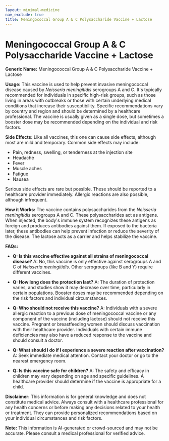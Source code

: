 ```yaml
---
layout: minimal-medicine
nav_exclude: true
title: Meningococcal Group A & C Polysaccharide Vaccine + Lactose
---
```


# Meningococcal Group A & C Polysaccharide Vaccine + Lactose

**Generic Name:** Meningococcal Group A & C Polysaccharide Vaccine + Lactose

**Usage:**  This vaccine is used to help prevent invasive meningococcal disease caused by *Neisseria meningitidis* serogroups A and C.  It's typically recommended for individuals in specific high-risk groups, such as those living in areas with outbreaks or those with certain underlying medical conditions that increase their susceptibility.  Specific recommendations vary by country and region and should be determined by a healthcare professional.  The vaccine is usually given as a single dose, but sometimes a booster dose may be recommended depending on the individual and risk factors.

**Side Effects:**  Like all vaccines, this one can cause side effects, although most are mild and temporary.  Common side effects may include:

* Pain, redness, swelling, or tenderness at the injection site
* Headache
* Fever
* Muscle aches
* Fatigue
* Nausea

Serious side effects are rare but possible.  These should be reported to a healthcare provider immediately.  Allergic reactions are also possible, although infrequent.

**How it Works:** The vaccine contains polysaccharides from the *Neisseria meningitidis* serogroups A and C.  These polysaccharides act as antigens.  When injected, the body's immune system recognizes these antigens as foreign and produces antibodies against them.  If exposed to the bacteria later, these antibodies can help prevent infection or reduce the severity of the disease. The lactose acts as a carrier and helps stabilize the vaccine.

**FAQs:**

* **Q: Is this vaccine effective against all strains of meningococcal disease?**  A: No, this vaccine is only effective against serogroups A and C of *Neisseria meningitidis*.  Other serogroups (like B and Y) require different vaccines.

* **Q: How long does the protection last?** A: The duration of protection varies, and studies show it may decrease over time, particularly in certain populations. Booster doses may be recommended depending on the risk factors and individual circumstances.

* **Q: Who should not receive this vaccine?** A:  Individuals with a severe allergic reaction to a previous dose of meningococcal vaccine or any component of the vaccine (including lactose) should not receive this vaccine.  Pregnant or breastfeeding women should discuss vaccination with their healthcare provider.  Individuals with certain immune deficiencies may also have a reduced response to the vaccine and should consult a doctor.

* **Q: What should I do if I experience a severe reaction after vaccination?** A: Seek immediate medical attention. Contact your doctor or go to the nearest emergency room.

* **Q: Is this vaccine safe for children?** A: The safety and efficacy in children may vary depending on age and specific guidelines.  A healthcare provider should determine if the vaccine is appropriate for a child.

**Disclaimer:** This information is for general knowledge and does not constitute medical advice.  Always consult with a healthcare professional for any health concerns or before making any decisions related to your health or treatment.  They can provide personalized recommendations based on your individual circumstances and risk factors.


**Note:** This information is AI-generated or crowd-sourced and may not be accurate. Please consult a medical professional for verified advice.